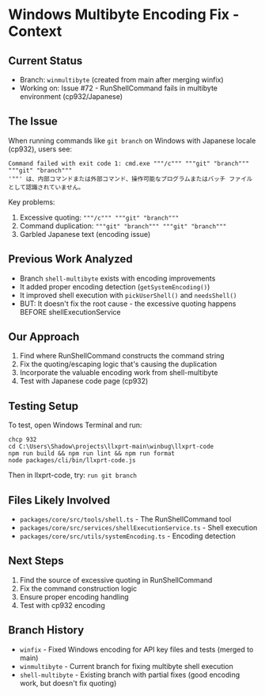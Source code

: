 # Windows Multibyte Encoding Fix - Context

## Current Status

- Branch: `winmultibyte` (created from main after merging winfix)
- Working on: Issue #72 - RunShellCommand fails in multibyte environment (cp932/Japanese)

## The Issue

When running commands like `git branch` on Windows with Japanese locale (cp932), users see:

```
Command failed with exit code 1: cmd.exe """/c""" """git" "branch""" """git" "branch"""
'""' は、内部コマンドまたは外部コマンド、操作可能なプログラムまたはバッチ ファイルとして認識されていません。
```

Key problems:

1. Excessive quoting: `"""/c""" """git" "branch"""`
2. Command duplication: `"""git" "branch""" """git" "branch"""`
3. Garbled Japanese text (encoding issue)

## Previous Work Analyzed

- Branch `shell-multibyte` exists with encoding improvements
- It added proper encoding detection (`getSystemEncoding()`)
- It improved shell execution with `pickUserShell()` and `needsShell()`
- BUT: It doesn't fix the root cause - the excessive quoting happens BEFORE shellExecutionService

## Our Approach

1. Find where RunShellCommand constructs the command string
2. Fix the quoting/escaping logic that's causing the duplication
3. Incorporate the valuable encoding work from shell-multibyte
4. Test with Japanese code page (cp932)

## Testing Setup

To test, open Windows Terminal and run:

```
chcp 932
cd C:\Users\Shadow\projects\llxprt-main\winbug\llxprt-code
npm run build && npm run lint && npm run format
node packages/cli/bin/llxprt-code.js
```

Then in llxprt-code, try: `run git branch`

## Files Likely Involved

- `packages/core/src/tools/shell.ts` - The RunShellCommand tool
- `packages/core/src/services/shellExecutionService.ts` - Shell execution
- `packages/core/src/utils/systemEncoding.ts` - Encoding detection

## Next Steps

1. Find the source of excessive quoting in RunShellCommand
2. Fix the command construction logic
3. Ensure proper encoding handling
4. Test with cp932 encoding

## Branch History

- `winfix` - Fixed Windows encoding for API key files and tests (merged to main)
- `winmultibyte` - Current branch for fixing multibyte shell execution
- `shell-multibyte` - Existing branch with partial fixes (good encoding work, but doesn't fix quoting)
